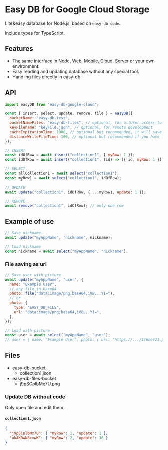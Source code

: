 # Easy DB for Google Cloud Storage

Lite&easy database for Node.js, based on `easy-db-code`.

Include types for TypeScript.

## Features

- The same interface in Node, Web, Mobile, Cloud, Server or your own environment.
- Easy reading and updating database without any special tool.
- Handling files directly in easy-db.

## API

```js
import easyDB from "easy-db-google-cloud";

const { insert, select, update, remove, file } = easyDB({
  bucketName: "easy-db-test",
  bucketNameFiles: "easy-db-files", // optional, for allUser access to saved files
  keyFilename: "keyFile.json", // optional, for remote development
  cacheExpirationTime: 1000, // optional but recommended, it will save a lot of read requests to cloud
  distanceWriteFileTime: 100, // optional but recommended if you have low limit for create or update files
});

// INSERT
const idOfRow = await insert("collection1", { myRow: 1 });
const idOfRow = await insert("collection1", (id) => ({ id, myRow: 1 }));

// SELECT
const allCollection1 = await select("collection1");
const myRow1 = await select("collection1", idOfRow);

// UPDATE
await update("collection1", idOfRow, { ...myRow1, update: 1 });

// REMOVE
await remove("collection1", idOfRow); // only one row
```

## Example of use

```js
// Save nickname
await update("myAppName", "nickname", nickname);

// Load nickname
const nickname = await select("myAppName", "nickname");
```

### File saving as url

```js
// Save user with picture
await update("myAppName", "user", {
  name: "Example User",
  // any file in base64
  photo: file("data:image/png;base64,iVB...YI="),
  // or
  photo: {
    type: "EASY_DB_FILE",
    url: "data:image/png;base64,iVB...YI=",
  },
});

// Load with picture
const user = await select("myAppName", "user");
// user = { name: "Example User", photo: { url: "https://.../1f6bef21.png" } }
```

## Files

- easy-db-bucket
  - collection1.json
- easy-db-files-bucket
  - j9pSCplbMx7U.png

### Update DB without code

Only open file and edit them.

#### `collection1.json`

```json
{
  "j9pSCplbMx7U": { "myRow": 1, "update": 1 },
  "ukAK0wN8xvwK": { "myRow": 2, "update": 36 }
}
```
